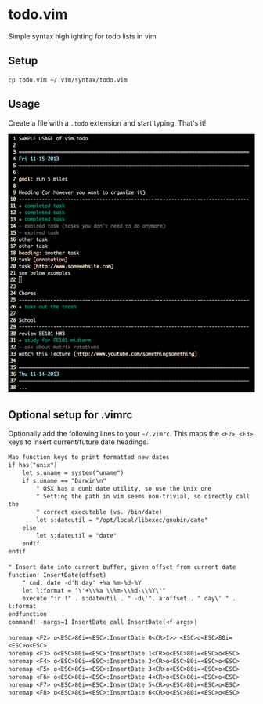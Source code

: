 todo.vim
========
Simple syntax highlighting for todo lists in vim

Setup
-----
    cp todo.vim ~/.vim/syntax/todo.vim

Usage
-----
Create a file with a `.todo` extension and start typing. That's it!

![Sample usage of vim.todo](sample.png "Sample usage")

Optional setup for .vimrc
----------------------------
Optionally add the following lines to your `~/.vimrc`. This maps the `<F2>`, `<F3>` keys to insert current/future date headings.

    Map function keys to print formatted new dates
    if has("unix")
        let s:uname = system("uname")
        if s:uname == "Darwin\n"
            " OSX has a dumb date utility, so use the Unix one
            " Setting the path in vim seems non-trivial, so directly call the
            " correct executable (vs. /bin/date)
            let s:dateutil = "/opt/local/libexec/gnubin/date"
        else
            let s:dateutil = "date"
        endif
    endif
    
    " Insert date into current buffer, given offset from current date
    function! InsertDate(offset)
        " cmd: date -d'N day' +%a %m-%d-%Y
        let l:format = "\'+\\%a \\%m-\\%d-\\%Y\'"
        execute ":r !" . s:dateutil . " -d\'". a:offset . " day\' " . l:format
    endfunction
    command! -nargs=1 InsertDate call InsertDate(<f-args>)
    
    noremap <F2> o<ESC>80i=<ESC>:InsertDate 0<CR>I>> <ESC>o<ESC>80i=<ESC>o<ESC>
    noremap <F3> o<ESC>80i=<ESC>:InsertDate 1<CR>o<ESC>80i=<ESC>o<ESC>
    noremap <F4> o<ESC>80i=<ESC>:InsertDate 2<CR>o<ESC>80i=<ESC>o<ESC>
    noremap <F5> o<ESC>80i=<ESC>:InsertDate 3<CR>o<ESC>80i=<ESC>o<ESC>
    noremap <F6> o<ESC>80i=<ESC>:InsertDate 4<CR>o<ESC>80i=<ESC>o<ESC>
    noremap <F7> o<ESC>80i=<ESC>:InsertDate 5<CR>o<ESC>80i=<ESC>o<ESC>
    noremap <F8> o<ESC>80i=<ESC>:InsertDate 6<CR>o<ESC>80i=<ESC>o<ESC>

